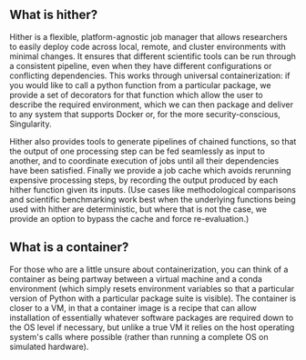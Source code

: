 ## What is hither?

Hither is a flexible, platform-agnostic job manager that allows researchers to easily deploy code across local, remote, and cluster environments with minimal changes. It ensures that different scientific tools can be run through a consistent pipeline, even when they have different configurations or conflicting dependencies. This works through universal containerization: if you would like to call a python function from a particular package, we provide a set of decorators for that function which allow the user to describe the required environment, which we can then package and deliver to any system that supports Docker or, for the more security-conscious, Singularity.

Hither also provides tools to generate pipelines of chained functions, so that the output of one processing step can be fed seamlessly as input to another, and to coordinate execution of jobs until all their dependencies have been satisfied. Finally we provide a job cache which avoids rerunning expensive processing steps, by recording the output produced by each hither function given its inputs. (Use cases like methodological comparisons and scientific benchmarking work best when the underlying functions being used with hither are deterministic, but where that is not the case, we provide an option to bypass the cache and force re-evaluation.)

## What is a container?

For those who are a little unsure about containerization, you can think of a container as being partway between a virtual machine and a conda environment (which simply resets environment variables so that a particular version of Python with a particular package suite is visible). The container is closer to a VM, in that a container image is a recipe that can allow installation of essentially whatever software packages are required down to the OS level if necessary, but unlike a true VM it relies on the host operating system's calls where possible (rather than running a complete OS on simulated hardware).